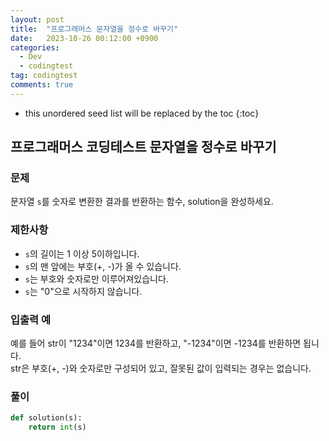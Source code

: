 ```yaml
---
layout: post
title:  "프로그래머스 문자열을 정수로 바꾸기"
date:   2023-10-26 00:12:00 +0900
categories:
  - Dev
  - codingtest
tag: codingtest
comments: true
---
```


* this unordered seed list will be replaced by the toc
{:toc}

## 프로그래머스 코딩테스트 문자열을 정수로 바꾸기

### 문제

문자열 `s`를 숫자로 변환한 결과를 반환하는 함수, solution을 완성하세요.

### 제한사항

- `s`의 길이는 1 이상 5이하입니다.
- `s`의 맨 앞에는 부호(+, -)가 올 수 있습니다.
- `s`는 부호와 숫자로만 이루어져있습니다.
- `s`는 "0"으로 시작하지 않습니다.

### 입출력 예

예를 들어 str이 "1234"이면 1234를 반환하고, "-1234"이면 -1234를 반환하면 됩니다.  
str은 부호(+, -)와 숫자로만 구성되어 있고, 잘못된 값이 입력되는 경우는 없습니다.

### 풀이

```py
def solution(s):
    return int(s)
```